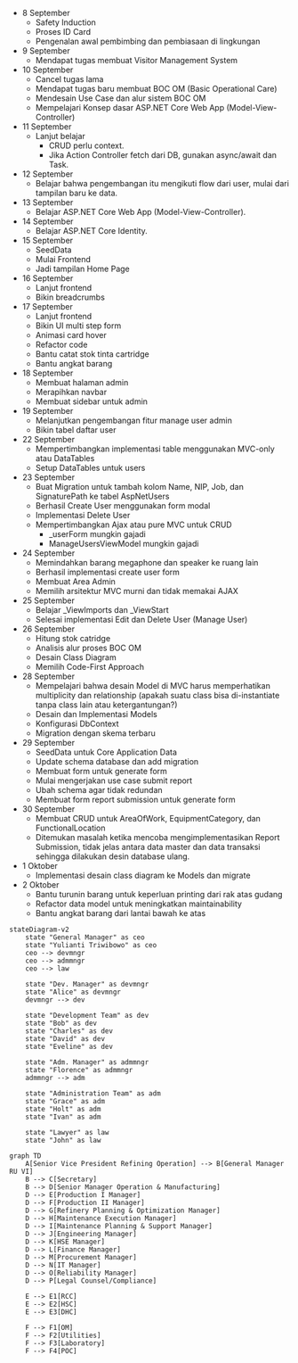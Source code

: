 - 8 September
	- Safety Induction
	- Proses ID Card
	- Pengenalan awal pembimbing dan pembiasaan di lingkungan
- 9 September
	- Mendapat tugas membuat Visitor Management System
- 10 September
	- Cancel tugas lama
	- Mendapat tugas baru membuat BOC OM (Basic Operational Care)
	- Mendesain Use Case dan alur sistem BOC OM
	- Mempelajari Konsep dasar ASP.NET Core Web App (Model-View-Controller)
- 11 September
	- Lanjut belajar
		- CRUD perlu context.
		- Jika Action Controller fetch dari DB, gunakan async/await dan Task.
- 12 September
	- Belajar bahwa pengembangan itu mengikuti flow dari user, mulai dari tampilan baru ke data.
- 13 September
	- Belajar ASP.NET Core Web App (Model-View-Controller).
- 14 September
	- Belajar ASP.NET Core Identity.
- 15 September
	- SeedData
	- Mulai Frontend
	- Jadi tampilan Home Page
- 16 September
	- Lanjut frontend
	- Bikin breadcrumbs
- 17 September
	- Lanjut frontend
	- Bikin UI multi step form
	- Animasi card hover
	- Refactor code
	- Bantu catat stok tinta cartridge
	- Bantu angkat barang
- 18 September
	- Membuat halaman admin
	- Merapihkan navbar
	- Membuat sidebar untuk admin
- 19 September
	- Melanjutkan pengembangan fitur manage user admin
	- Bikin tabel daftar user
- 22 September
	- Mempertimbangkan implementasi table menggunakan MVC-only atau DataTables
	- Setup DataTables untuk users
- 23 September
	- Buat Migration untuk tambah kolom Name, NIP, Job, dan SignaturePath ke tabel AspNetUsers
	- Berhasil Create User menggunakan form modal
	- Implementasi Delete User
	- Mempertimbangkan Ajax atau pure MVC untuk CRUD
		- \_userForm mungkin gajadi
		- ManageUsersViewModel mungkin gajadi
- 24 September
	- Memindahkan barang megaphone dan speaker ke ruang lain
	- Berhasil implementasi create user form
	- Membuat Area Admin
	- Memilih arsitektur MVC murni dan tidak memakai AJAX
- 25 September
	- Belajar \_ViewImports dan \_ViewStart
	- Selesai implementasi Edit dan Delete User (Manage User)
- 26 September
	- Hitung stok catridge
	- Analisis alur proses BOC OM
	- Desain Class Diagram
	- Memilih Code-First Approach
- 28 September
	- Mempelajari bahwa desain Model di MVC harus memperhatikan multiplicity dan relationship (apakah suatu class bisa di-instantiate tanpa class lain atau ketergantungan?)
	- Desain dan Implementasi Models
	- Konfigurasi DbContext
	- Migration dengan skema terbaru
- 29 September
	- SeedData untuk Core Application Data
	- Update schema database dan add migration
	- Membuat form untuk generate form
	- Mulai mengerjakan use case submit report
	- Ubah schema agar tidak redundan
	- Membuat form report submission untuk generate form
- 30 September
	- Membuat CRUD untuk AreaOfWork, EquipmentCategory, dan FunctionalLocation
	- Ditemukan masalah ketika mencoba mengimplementasikan Report Submission, tidak jelas antara data master dan data transaksi sehingga dilakukan desin database ulang.
- 1 Oktober
	- Implementasi desain class diagram ke Models dan migrate 
- 2 Oktober
	- Bantu turunin barang untuk keperluan printing dari rak atas gudang
	- Refactor data model untuk meningkatkan maintainability
	- Bantu angkat barang dari lantai bawah ke atas

```mermaid
stateDiagram-v2
    state "General Manager" as ceo
    state "Yulianti Triwibowo" as ceo
    ceo --> devmngr
    ceo --> admmngr
    ceo --> law

    state "Dev. Manager" as devmngr
    state "Alice" as devmngr
    devmngr --> dev

    state "Development Team" as dev
    state "Bob" as dev
    state "Charles" as dev
    state "David" as dev
    state "Eveline" as dev

    state "Adm. Manager" as admmngr
    state "Florence" as admmngr
    admmngr --> adm

    state "Administration Team" as adm
    state "Grace" as adm
    state "Holt" as adm
    state "Ivan" as adm

    state "Lawyer" as law
    state "John" as law
```

```mermaid
graph TD
    A[Senior Vice President Refining Operation] --> B[General Manager RU VI]
    B --> C[Secretary]
    B --> D[Senior Manager Operation & Manufacturing]
    D --> E[Production I Manager]
    D --> F[Production II Manager]
    D --> G[Refinery Planning & Optimization Manager]
    D --> H[Maintenance Execution Manager]
    D --> I[Maintenance Planning & Support Manager]
    D --> J[Engineering Manager]
    D --> K[HSE Manager]
    D --> L[Finance Manager]
    D --> M[Procurement Manager]
    D --> N[IT Manager]
    D --> O[Reliability Manager]
    D --> P[Legal Counsel/Compliance]
    
    E --> E1[RCC]
    E --> E2[HSC]
    E --> E3[DHC]
    
    F --> F1[OM]
    F --> F2[Utilities]
    F --> F3[Laboratory]
    F --> F4[POC]
```
